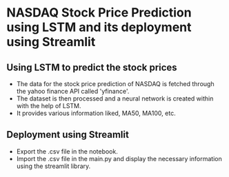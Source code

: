 # NASDAQ Stock Price Prediction using LSTM and its deployment using Streamlit

## Using LSTM to predict the stock prices
<ul>
  <li>
    The data for the stock price prediction of NASDAQ is fetched through the yahoo finance API called 'yfinance'.
  </li>
  <li>
    The dataset is then processed and a neural network is created within with the help of LSTM.
  </li>
  <li>
    It provides various information liked, MA50, MA100, etc.
  </li>
</ul>

## Deployment using Streamlit
<ul>
  <li>
    Export the .csv file in the notebook.
  </li>
  <li>
    Import the .csv file in the main.py and display the necessary information using the streamlit library.
  </li>
</ul>
